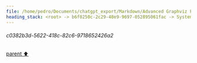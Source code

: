 ```yaml
---
file: /home/pedro/Documents/chatgpt_export/Markdown/Advanced Graphviz Features Demo.md
heading_stack: <root> -> b6f0250c-2c29-48e9-9697-052895061fac -> System -> c0382b3d-5622-418c-82c6-9718652426a2
---
```

###### c0382b3d-5622-418c-82c6-9718652426a2
[parent ⬆️](#b6f0250c-2c29-48e9-9697-052895061fac)
